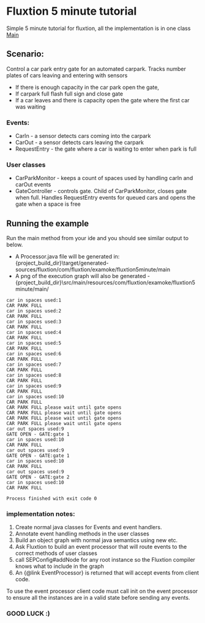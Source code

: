 # Fluxtion 5 minute tutorial

Simple 5 minute tutorial for fluxtion, all the implementation is in one class [Main](https://github.com/gregv12/Fluxtion-5-minute-tutorail/blob/master/src/main/java/com/fluxtion/examoke/fluxtion5minute/Main.java)

## Scenario:
Control a car park entry gate for an automated carpark. Tracks number plates of cars leaving and entering with sensors
-  If there is enough capacity in the car park open the gate,
-  If carpark full flash full sign and close gate
-  If a car leaves and there is capacity open the gate where the first car was waiting

### Events:
-  CarIn - a sensor detects cars coming into the carpark
-  CarOut - a sensor detects cars leaving the carpark
-  RequestEntry - the gate where a car is waiting to enter when park is full

### User classes
-  CarParkMonitor - keeps a count of spaces used by handling carIn and carOut events
-  GateController - controls gate. Child of CarParkMonitor, closes gate when full. Handles RequestEntry events for queued cars and opens the gate when a space is free 

## Running the example
Run the main method from your ide and you should see similar output to below. 

-  A Processor.java file will be generated in: {project_build_dir}\target/generated-sources/fluxtion/com/fluxtion/examoke/fluxtion5minute/main
-  A png of the execution graph will also be generated - {project_build_dir}\src/main/resources/com/fluxtion/examoke/fluxtion5minute/main/

```
car in spaces used:1
CAR PARK FULL
car in spaces used:2
CAR PARK FULL
car in spaces used:3
CAR PARK FULL
car in spaces used:4
CAR PARK FULL
car in spaces used:5
CAR PARK FULL
car in spaces used:6
CAR PARK FULL
car in spaces used:7
CAR PARK FULL
car in spaces used:8
CAR PARK FULL
car in spaces used:9
CAR PARK FULL
car in spaces used:10
CAR PARK FULL
CAR PARK FULL please wait until gate opens
CAR PARK FULL please wait until gate opens
CAR PARK FULL please wait until gate opens
CAR PARK FULL please wait until gate opens
car out spaces used:9
GATE OPEN - GATE:gate 1
car in spaces used:10
CAR PARK FULL
car out spaces used:9
GATE OPEN - GATE:gate 1
car in spaces used:10
CAR PARK FULL
car out spaces used:9
GATE OPEN - GATE:gate 2
car in spaces used:10
CAR PARK FULL

Process finished with exit code 0
```

### implementation notes:
1. Create normal java classes for Events and event handlers.
1. Annotate event handling methods in the user classes
1. Build an object graph with normal java semantics using new etc.
1. Ask Fluxtion to build an event processor that will route events to the correct methods of user classes
1. call SEPConfig#addNode for any root instance so the Fluxtion compiler knows what to include in the graph
1. An {@link EventProcessor} is returned that will accept events from client code.

To use the event processor client code must call init on the event processor to ensure all the instances are in a valid state before sending any events.

### GOOD LUCK :)
